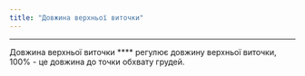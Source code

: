 ```yaml
---
title: "Довжина верхньої виточки"
---
```


***

Довжина верхньої виточки **** регулює довжину верхньої виточки, 100% - це довжина до точки обхвату грудей.




